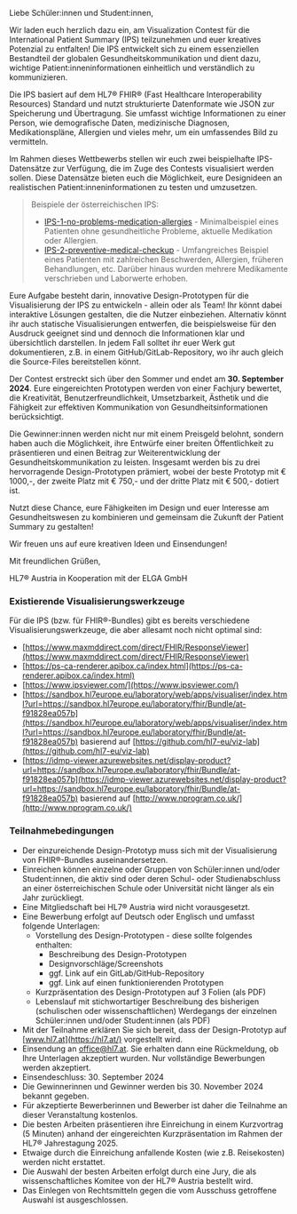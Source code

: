 Liebe Schüler:innen und Student:innen,

Wir laden euch herzlich dazu ein, am Visualization Contest für die International Patient Summary (IPS) teilzunehmen und euer kreatives Potenzial zu entfalten! Die IPS entwickelt sich zu einem essenziellen Bestandteil der globalen Gesundheitskommunikation und dient dazu, wichtige Patient:inneninformationen einheitlich und verständlich zu kommunizieren.

Die IPS basiert auf dem HL7® FHIR® (Fast Healthcare Interoperability Resources) Standard und nutzt strukturierte Datenformate wie JSON zur Speicherung und Übertragung. Sie umfasst wichtige Informationen zu einer Person, wie demografische Daten, medizinische Diagnosen, Medikationspläne, Allergien und vieles mehr, um ein umfassendes Bild zu vermitteln.

Im Rahmen dieses Wettbewerbs stellen wir euch zwei beispielhafte IPS-Datensätze zur Verfügung, die im Zuge des Contests visualisiert werden sollen. Diese Datensätze bieten euch die Möglichkeit, eure Designideen an realistischen Patient:inneninformationen zu testen und umzusetzen.

<div xmlns="http://www.w3.org/1999/xhtml"
  xmlns:xsi="http://www.w3.org/2001/XMLSchema-instance">
  <blockquote class="stu-note">
    <p>Beispiele der österreichischen IPS:</p>
    <p>
      <ul>
        <li><a href="Bundle-IPS-1-no-problems-medication-allergies.html">IPS-1-no-problems-medication-allergies</a> - Minimalbeispiel eines Patienten ohne gesundheitliche Probleme, aktuelle Medikation oder Allergien.</li>
        <li><a href="Bundle-IPS-2-preventive-medical-checkup.html">IPS-2-preventive-medical-checkup</a> - Umfangreiches Beispiel eines Patienten mit zahlreichen Beschwerden, Allergien, früheren Behandlungen, etc. Darüber hinaus wurden mehrere Medikamente verschrieben und Laborwerte erhoben.</li>
      </ul>
    </p>
  </blockquote>
</div>

Eure Aufgabe besteht darin, innovative Design-Prototypen für die Visualisierung der IPS zu entwickeln - allein oder als Team! Ihr könnt dabei interaktive Lösungen gestalten, die die Nutzer einbeziehen. Alternativ könnt ihr auch statische Visualisierungen entwerfen, die beispielsweise für den Ausdruck geeignet sind und dennoch die Informationen klar und übersichtlich darstellen. In jedem Fall solltet ihr euer Werk gut dokumentieren, z.B. in einem GitHub/GitLab-Repository, wo ihr auch gleich die Source-Files bereitstellen könnt.

Der Contest erstreckt sich über den Sommer und endet am **30. September 2024**. Eure eingereichten Prototypen werden von einer Fachjury bewertet, die Kreativität, Benutzerfreundlichkeit, Umsetzbarkeit, Ästhetik und die Fähigkeit zur effektiven Kommunikation von Gesundheitsinformationen berücksichtigt.

Die Gewinner:innen werden nicht nur mit einem Preisgeld belohnt, sondern haben auch die Möglichkeit, ihre Entwürfe einer breiten Öffentlichkeit zu präsentieren und einen Beitrag zur Weiterentwicklung der Gesundheitskommunikation zu leisten. Insgesamt werden bis zu drei hervorragende Design-Prototypen prämiert, wobei der beste Prototyp mit € 1000,-, der zweite Platz mit € 750,- und der dritte Platz mit € 500,- dotiert ist.

Nutzt diese Chance, eure Fähigkeiten im Design und euer Interesse am Gesundheitswesen zu kombinieren und gemeinsam die Zukunft der Patient Summary zu gestalten!

Wir freuen uns auf eure kreativen Ideen und Einsendungen!

Mit freundlichen Grüßen,

HL7® Austria in Kooperation mit der ELGA GmbH

### Existierende Visualisierungswerkzeuge

Für die IPS (bzw. für FHIR®-Bundles) gibt es bereits verschiedene Visualisierungswerkzeuge, die aber allesamt noch nicht optimal sind:

- [https://www.maxmddirect.com/direct/FHIR/ResponseViewer](https://www.maxmddirect.com/direct/FHIR/ResponseViewer)
- [https://ps-ca-renderer.apibox.ca/index.html](https://ps-ca-renderer.apibox.ca/index.html)
- [https://www.ipsviewer.com/](https://www.ipsviewer.com/)
- [https://sandbox.hl7europe.eu/laboratory/web/apps/visualiser/index.html?url=https://sandbox.hl7europe.eu/laboratory/fhir/Bundle/at-f91828ea057b](https://sandbox.hl7europe.eu/laboratory/web/apps/visualiser/index.html?url=https://sandbox.hl7europe.eu/laboratory/fhir/Bundle/at-f91828ea057b) basierend auf [https://github.com/hl7-eu/viz-lab](https://github.com/hl7-eu/viz-lab)
- [https://idmp-viewer.azurewebsites.net/display-product?url=https://sandbox.hl7europe.eu/laboratory/fhir/Bundle/at-f91828ea057b](https://idmp-viewer.azurewebsites.net/display-product?url=https://sandbox.hl7europe.eu/laboratory/fhir/Bundle/at-f91828ea057b) basierend auf [http://www.nprogram.co.uk/](http://www.nprogram.co.uk/)

### Teilnahmebedingungen

- Der einzureichende Design-Prototyp muss sich mit der Visualisierung von FHIR®-Bundles auseinandersetzen.
- Einreichen können einzelne oder Gruppen von Schüler:innen und/oder Student:innen, die aktiv sind oder deren Schul- oder Studienabschluss an einer österreichischen Schule oder Universität nicht länger als ein Jahr zurückliegt.
- Eine Mitgliedschaft bei HL7® Austria wird nicht vorausgesetzt.
- Eine Bewerbung erfolgt auf Deutsch oder Englisch und umfasst folgende Unterlagen:
  - Vorstellung des Design-Prototypen - diese sollte folgendes enthalten:
    - Beschreibung des Design-Prototypen
    - Designvorschläge/Screenshots
    - ggf. Link auf ein GitLab/GitHub-Repository
    - ggf. Link auf einen funktionierenden Prototypen
  - Kurzpräsentation des Design-Prototypen auf 3 Folien (als PDF)
  - Lebenslauf mit stichwortartiger Beschreibung des bisherigen (schulischen oder wissenschaftlichen) Werdegangs der einzelnen Schüler:innen und/oder Student:innen (als PDF)
- Mit der Teilnahme erklären Sie sich bereit, dass der Design-Prototyp auf [www.hl7.at](https://hl7.at/) vorgestellt wird.
- Einsendung an [office@hl7.at](mailto:office@hl7.at). Sie erhalten dann eine Rückmeldung, ob Ihre Unterlagen akzeptiert wurden. Nur vollständige Bewerbungen werden akzeptiert.
- Einsendeschluss: 30. September 2024
- Die Gewinnerinnen und Gewinner werden bis 30. November 2024 bekannt gegeben.
- Für akzeptierte Bewerberinnen und Bewerber ist daher die Teilnahme an dieser Veranstaltung kostenlos.
- Die besten Arbeiten präsentieren ihre Einreichung in einem Kurzvortrag (5 Minuten) anhand der eingereichten Kurzpräsentation im Rahmen der HL7® Jahrestagung 2025.
- Etwaige durch die Einreichung anfallende Kosten (wie z.B. Reisekosten) werden nicht erstattet.
- Die Auswahl der besten Arbeiten erfolgt durch eine Jury, die als wissenschaftliches Komitee von der HL7® Austria bestellt wird.
- Das Einlegen von Rechtsmitteln gegen die vom Ausschuss getroffene Auswahl ist ausgeschlossen.